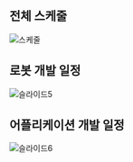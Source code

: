 ## 전체 스케줄
![스케줄](https://user-images.githubusercontent.com/83500747/159468824-32f77962-a822-4cc5-a522-5abb740f9914.PNG)

## 로봇 개발 일정
![슬라이드5](https://user-images.githubusercontent.com/83500747/170533448-34475c88-f3b7-4e0b-a3e5-60640e1818ad.PNG)

## 어플리케이션 개발 일정
![슬라이드6](https://user-images.githubusercontent.com/83500747/170533469-c64add1a-22c7-4f98-a7a4-2211237b2e70.PNG)
